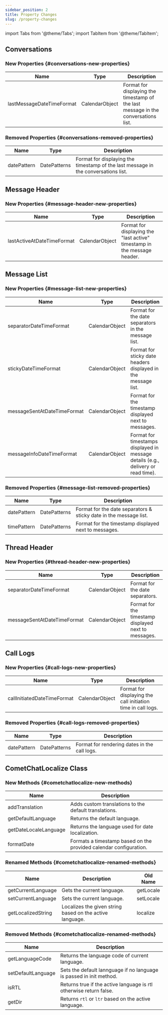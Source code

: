 ```yaml
---
sidebar_position: 2
title: Property Changes
slug: /property-changes
---
```


import Tabs from '@theme/Tabs';
import TabItem from '@theme/TabItem';

## Conversations

### New Properties {#conversations-new-properties}

| Name                      | Type           | Description                                                                        |
| ------------------------- | -------------- | ---------------------------------------------------------------------------------- |
| lastMessageDateTimeFormat | CalendarObject | Format for displaying the timestamp of the last message in the conversations list. |

### Removed Properties {#conversations-removed-properties}

| Name        | Type         | Description                                                                        |
| ----------- | ------------ | ---------------------------------------------------------------------------------- |
| datePattern | DatePatterns | Format for displaying the timestamp of the last message in the conversations list. |

## Message Header

### New Properties {#message-header-new-properties}

| Name                       | Type           | Description                                                              |
| -------------------------- | -------------- | ------------------------------------------------------------------------ |
| lastActiveAtDateTimeFormat | CalendarObject | Format for displaying the "last active" timestamp in the message header. |

## Message List

### New Properties {#message-list-new-properties}

| Name                        | Type           | Description                                                                       |
| --------------------------- | -------------- | --------------------------------------------------------------------------------- |
| separatorDateTimeFormat     | CalendarObject | Format for the date separators in the message list.                               |
| stickyDateTimeFormat        | CalendarObject | Format for sticky date headers displayed in the message list.                     |
| messageSentAtDateTimeFormat | CalendarObject | Format for the timestamp displayed next to messages.                              |
| messageInfoDateTimeFormat   | CalendarObject | Format for timestamps displayed in message details (e.g., delivery or read time). |

### Removed Properties {#message-list-removed-properties}

| Name        | Type         | Description                                                       |
| ----------- | ------------ | ----------------------------------------------------------------- |
| datePattern | DatePatterns | Format for the date separators & sticky date in the message list. |
| timePattern | DatePatterns | Format for the timestamp displayed next to messages.              |

## Thread Header

### New Properties {#thread-header-new-properties}

| Name                        | Type           | Description                                          |
| --------------------------- | -------------- | ---------------------------------------------------- |
| separatorDateTimeFormat     | CalendarObject | Format for the date separators.                      |
| messageSentAtDateTimeFormat | CalendarObject | Format for the timestamp displayed next to messages. |

## Call Logs

### New Properties {#call-logs-new-properties}

| Name                        | Type           | Description                                                  |
| --------------------------- | -------------- | ------------------------------------------------------------ |
| callInitiatedDateTimeFormat | CalendarObject | Format for displaying the call initiation time in call logs. |

### Removed Properties {#call-logs-removed-properties}

| Name        | Type         | Description                                  |
| ----------- | ------------ | -------------------------------------------- |
| datePattern | DatePatterns | Format for rendering dates in the call logs. |

## CometChatLocalize Class

### New Methods {#cometchatlocalize-new-methods}

| Name                  | Description                                                       |
| --------------------- | ----------------------------------------------------------------- |
| addTranslation        | Adds custom translations to the default translations.             |
| getDefaultLanguage    | Returns the default language.                                     |
| getDateLocaleLanguage | Returns the language used for date localization.                  |
| formatDate            | Formats a timestamp based on the provided calendar configuration. |

### Renamed Methods {#cometchatlocalize-renamed-methods}

| Name               | Description                                              | Old Name  |
| ------------------ | -------------------------------------------------------- | --------- |
| getCurrentLanguage | Gets the current language.                               | getLocale |
| setCurrentLanguage | Sets the current language.                               | setLocale |
| getLocalizedString | Localizes the given string based on the active language. | localize  |

### Removed Methods {#cometchatlocalize-renamed-methods}

| Name               | Description                                                         |
| ------------------ | ------------------------------------------------------------------- |
| getLanguageCode    | Returns the language code of current language.                      |
| setDefaultLanguage | Sets the default lannguage if no language is passed in init method. |
| isRTL              | Returns true if the active language is rtl otherwise return false.  |
| getDir             | Returns `rtl` or `ltr` based on the active language.                |
